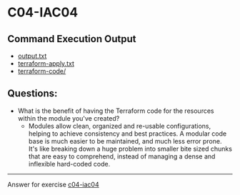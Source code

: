 # C04-IAC04

## Command Execution Output
- [output.txt](output.txt)
- [terraform-apply.txt](terraform-apply.txt)
- [terraform-code/](terraform-code/)

## Questions:
- What is the benefit of having the Terraform code for the resources within the module you've created?
    - Modules allow clean, organized and re-usable configurations, helping to achieve consistency and best practices. A modular code base is much easier to be maintained, and much less error prone. It's like breaking down a huge problem into smaller bite sized chunks that are easy to comprehend, instead of managing a dense and inflexible hard-coded code. 

***
Answer for exercise [c04-iac04](https://github.com/devopsacademyau/academy/blob/c41e824fb2a2c55e3a30b2371a87e3a7551b6741/classes/04class/exercises/c04-iac04/README.md)
